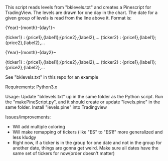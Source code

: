 This script reads levels from "bklevels.txt" and creates a Pinescript for TradingView. The levels are drawn for one day in the chart. The date for a given group  of levels is read from the line above it. 
Format is:

{Year}-{month}-{day1}~

{ticker1} : {price1},{label1};{price2},{label2},...
{ticker2} : {price1},{label1};{price2},{label2},...

{Year}-{month}-{day2}~

{ticker1} : {price1},{label1};{price2},{label2},...
{ticker2} : {price1},{label1};{price2},{label2},...

See "bklevels.txt" in this repo for an example

Requirements: Python3.x

Usage: Update "bklevels.txt" up in the same folder as the Python script. Run the "makePineScript.py", and it should create or update "levels.pine" in the same folder. Install "levels.pine" into Tradingview

Issues/improvements:
- Will add multiple coloring
- Will make remapping of tickers (like "ES" to "ES1!" more generalized and less kludgy
- Right now, if a ticker is in the group for one date and not in the group for another date, things are gonna get weird. Make sure all dates have the same set of tickers for now(order doesn't matter)
